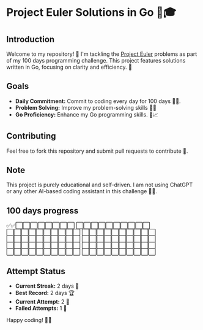 # Project Euler Solutions in Go 🚀🎓

## Introduction
Welcome to my repository! 🎉 I'm tackling the [Project Euler](https://projecteuler.net/) problems as part of my 100 days programming challenge. This project features solutions written in Go, focusing on clarity and efficiency. 🌟

## Goals
- **Daily Commitment:** Commit to coding every day for 100 days 📆🔥.
- **Problem Solving:** Improve my problem-solving skills 🧠💡
- **Go Proficiency:** Enhance my Go programming skills. 🐹📈

## Contributing
Feel free to fork this repository and submit pull requests to contribute 🤝. 

## Note
This project is purely educational and self-driven. I am not using ChatGPT or any other AI-based coding assistant in this challenge 🚫🤖.

## 100 days progress
✅✅⬜️⬜️⬜️⬜️⬜️⬜️⬜️⬜️
⬜️⬜️⬜️⬜️⬜️⬜️⬜️⬜️⬜️⬜️
⬜️⬜️⬜️⬜️⬜️⬜️⬜️⬜️⬜️⬜️
⬜️⬜️⬜️⬜️⬜️⬜️⬜️⬜️⬜️⬜️
⬜️⬜️⬜️⬜️⬜️⬜️⬜️⬜️⬜️⬜️
⬜️⬜️⬜️⬜️⬜️⬜️⬜️⬜️⬜️⬜️
⬜️⬜️⬜️⬜️⬜️⬜️⬜️⬜️⬜️⬜️
⬜️⬜️⬜️⬜️⬜️⬜️⬜️⬜️⬜️⬜️
⬜️⬜️⬜️⬜️⬜️⬜️⬜️⬜️⬜️⬜️
⬜️⬜️⬜️⬜️⬜️⬜️⬜️⬜️⬜️⬜️

## Attempt Status
  - **Current Streak:** 2 days 🌟
  - **Best Record:** 2 days 🏆
  - **Current Attempt:** 2 🎯
  - **Failed Attempts:** 1 🚫

Happy coding! 👨‍💻

